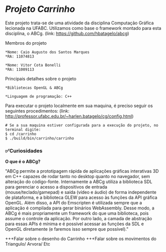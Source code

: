 # *Projeto Carrinho*
Este projeto trata-se de uma atividade da disciplina Computação Gráfica lecionada na UFABC.
Utilizamos como base o framework montado para esta disciplina, o ABCg. 
(link: https://github.com/hbatagelo/abcg)

Membros do projeto
			
	*Nome: Caio Augusto dos Santos Marques
	*RA: 11074813
	
	*Nome: Vitor Cota Bonelli
	*RA: 11009113

Principais detalhes sobre o projeto
			
	*Bibliotecas OpenGL & ABCg
	
	*Linguagem de programação: C++
  

Para executar o projeto localmente em sua maquina, é preciso seguir os seguintes procedimentos:
(link: http://professor.ufabc.edu.br/~harlen.batagelo/cg/config.html)

```
# Se a sua maquina estiver configurada para a execução do projeto, no terminal digite:
$ cd /carrinho
$ ./build/bin/carrinho/carrinho

```

### ✅Curiosidades

**O que é o ABCg?**

"ABCg permite a prototipagem rápida de aplicações gráficas interativas 3D em C++ capazes de rodar tanto no desktop quanto no navegador, sem alteração do código-fonte.
Internamente a ABCg utiliza a biblioteca SDL para gerenciar o acesso a dispositivos de entrada (mouse/teclado/gamepad) e saída (vídeo e áudio) de forma independente de plataforma, e a biblioteca GLEW para acesso às funções da API gráfica OpenGL. Além disso, a API do Emscripten é utilizada sempre que a aplicação é compilada para gerar binários WebAssembly. Desse modo, a ABCg é mais propriamente um framework do que uma biblioteca, pois assume o controle da aplicação. Por outro lado, a camada de abstração para essas APIs é mínima e é possível acessar as funções da SDL e OpenGL diretamente (e faremos isso sempre que possível)."

+++Falar sobre o desenho do Carrinho
+++Falar sobre os movimentos do Triangulo/ Arvora/ Etc


